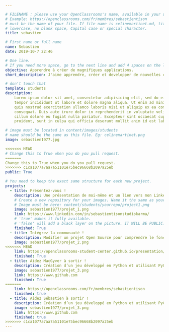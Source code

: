 ```yaml
---

# FILENAME : please use your OpenClassrooms's name, available in your url.
# Example: https://openclassrooms.com/fr/membres/sebastientison
# must be the name of your file. If file name is celinemartinet.md, title is celinemartinet.
# lowercase, no blank space, Capital case or special character.
title: sebastien

# First name or full name
name: Sebastien
date: 2019-10-7 22:46

# One line.
# If you need more space, go to the next line and add 4 spaces on the left, as in 'description'.
objective: Apprendre à créer de magnifiques applications.
short_description: J'aime apprendre, créer et developper de nouvelles compétences.

# don't touch that
template: students
description:
    Lorem ipsum dolor sit amet, consectetur adipisicing elit, sed do eiusmod
    tempor incididunt ut labore et dolore magna aliqua. Ut enim ad minim veniam,
    quis nostrud exercitation ullamco laboris nisi ut aliquip ex ea commodo
    consequat. Duis aute irure dolor in reprehenderit in voluptate velit esse
    cillum dolore eu fugiat nulla pariatur. Excepteur sint occaecat cupidatat non
    proident, sunt in culpa qui officia deserunt mollit anim id est laborum.

# image must be located in content/images/students
# name should be the same as this file. Eg: celinemartinet.png
image: sebastien1977.jpg

<<<<<<< HEAD
# Change this to True when you do you pull request.
=======
Change this to True when you do you pull request.
>>>>>>> c1ca1077a7aa7a51101e75bec96668b2097a25eb
public: True

# You need to keep the exact same structure for each new project.
projects:
  - title: Présentez-vous !
    description: Une présentation de moi-même et un lien vers mon LinkedIn.
    # Create a new repository for your images. Name it the same as your nickname and profile picture.
    # Image must be here: content/students/yourrepo/project1.png
    image: sebastien1977/projet_1.png
    link: https://www.linkedin.com/in/sebastientisonstudiokarma/
    # 'true' makes it fully available.
    # 'false' will add a black layer on the picture. IT WILL BE PUBLIC!
    finished: True
  - title: Intégrez la communauté !
    description: Modifier un projet Open Source pour comprendre le fonctionnement de Git, de Github et des pull requests. 
    image: sebastien1977/projet_2.png
<<<<<<< HEAD
    link: https://openclassrooms-student-center.github.io/presentation/students/ratus.html
    finished: True
  - title: Aidez MacGyver à sortir !
    description: Création d’un jeu développé en Python et utilisant PyGame.
    image: sebastien1977/projet_3.png
    link: https://www.github.com
    finished: True 
=======
    link: https://openclassrooms.com/fr/membres/sebastientison
    finished: true
  - title: Aidez Sébastien à sortir !
    description: Création d’un jeu développé en Python et utilisant PyGame.
    image: sebastien1977/projet_3.png
    link: https://www.github.com
    finished: true
>>>>>>> c1ca1077a7aa7a51101e75bec96668b2097a25eb
---
```

